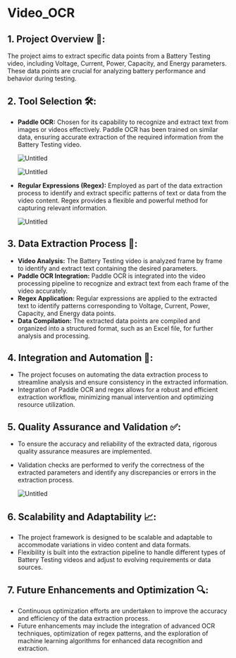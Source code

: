 # Video_OCR

## **1. Project Overview 📝:**

The project aims to extract specific data points from a Battery Testing video, including Voltage, Current, Power, Capacity, and Energy parameters. These data points are crucial for analyzing battery performance and behavior during testing.

## **2. Tool Selection 🛠️:**

- **Paddle OCR:** Chosen for its capability to recognize and extract text from images or videos effectively. Paddle OCR has been trained on similar data, ensuring accurate extraction of the required information from the Battery Testing video.
    
    ![Untitled](https://github.com/PaddlePaddle/PaddleOCR/raw/release/2.7/doc/imgs_results/ch_ppocr_mobile_v2.0/test_add_91.jpg)
    
    ![Untitled](https://github.com/PaddlePaddle/PaddleOCR/raw/release/2.7/doc/imgs_results/ch_ppocr_mobile_v2.0/00006737.jpg)
    
- **Regular Expressions (Regex):** Employed as part of the data extraction process to identify and extract specific patterns of text or data from the video content. Regex provides a flexible and powerful method for capturing relevant information.
    
    ![Untitled](https://res.cloudinary.com/practicaldev/image/fetch/s--_iE0KvdT--/c_imagga_scale,f_auto,fl_progressive,h_900,q_auto,w_1600/https://dev-to-uploads.s3.amazonaws.com/i/zpek00ubevoxvn458b01.png)
    

## **3. Data Extraction Process 🔄:**

- **Video Analysis:** The Battery Testing video is analyzed frame by frame to identify and extract text containing the desired parameters.
- **Paddle OCR Integration:** Paddle OCR is integrated into the video processing pipeline to recognize and extract text from each frame of the video accurately.
- **Regex Application:** Regular expressions are applied to the extracted text to identify patterns corresponding to Voltage, Current, Power, Capacity, and Energy data points.
- **Data Compilation:** The extracted data points are compiled and organized into a structured format, such as an Excel file, for further analysis and processing.

## **4. Integration and Automation 🤖:**

- The project focuses on automating the data extraction process to streamline analysis and ensure consistency in the extracted information.
- Integration of Paddle OCR and regex allows for a robust and efficient extraction workflow, minimizing manual intervention and optimizing resource utilization.

## **5. Quality Assurance and Validation ✅:**

- To ensure the accuracy and reliability of the extracted data, rigorous quality assurance measures are implemented.
- Validation checks are performed to verify the correctness of the extracted parameters and identify any discrepancies or errors in the extraction process.
    
    ![Untitled](https://i.postimg.cc/Xqj0mvZT/Untitled.png)
    

## **6. Scalability and Adaptability 📈:**

- The project framework is designed to be scalable and adaptable to accommodate variations in video content and data formats.
- Flexibility is built into the extraction pipeline to handle different types of Battery Testing videos and adjust to evolving requirements or data sources.

## **7. Future Enhancements and Optimization 🔍:**

- Continuous optimization efforts are undertaken to improve the accuracy and efficiency of the data extraction process.
- Future enhancements may include the integration of advanced OCR techniques, optimization of regex patterns, and the exploration of machine learning algorithms for enhanced data recognition and extraction.
